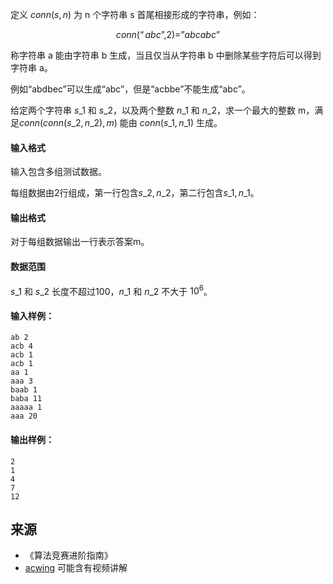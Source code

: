 定义 $conn(s,n)$ 为 n 个字符串 s 首尾相接形成的字符串，例如：

$$conn(“abc”,2)=”abcabc”$$

称字符串 a 能由字符串 b 生成，当且仅当从字符串 b 中删除某些字符后可以得到字符串 a。

例如“abdbec”可以生成“abc”，但是“acbbe”不能生成“abc”。

给定两个字符串 $s\_1$ 和 $s\_2$，以及两个整数 $n\_1$ 和 $n\_2$，求一个最大的整数 m，满足$conn(conn(s\_2,n\_2 ),m)$ 能由 $conn(s\_1,n\_1)$ 生成。

#### 输入格式

输入包含多组测试数据。

每组数据由2行组成，第一行包含$s\_2,n\_2$，第二行包含$s\_1,n\_1$。

#### 输出格式

对于每组数据输出一行表示答案m。

#### 数据范围

$s\_1$ 和 $s\_2$ 长度不超过100，$n\_1$ 和 $n\_2$ 不大于 $10^6$。

#### 输入样例：

```
ab 2
acb 4
acb 1
acb 1
aa 1
aaa 3
baab 1
baba 11
aaaaa 1
aaa 20
```

#### 输出样例：

```
2
1
4
7
12
```

## 来源 
- 《算法竞赛进阶指南》
- [acwing](https://www.acwing.com/problem/content/296/) 可能含有视频讲解